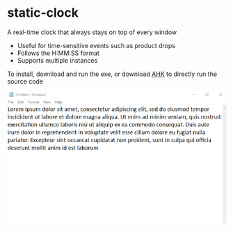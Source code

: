 # static-clock
A real-time clock that always stays on top of every window

- Useful for time-sensitive events such as product drops
- Follows the H:MM:SS format
- Supports multiple instances

To install, download and run the exe, or download [AHK](https://www.autohotkey.com/) to directly run the source code

![Static Clock Demo](demo.gif)
